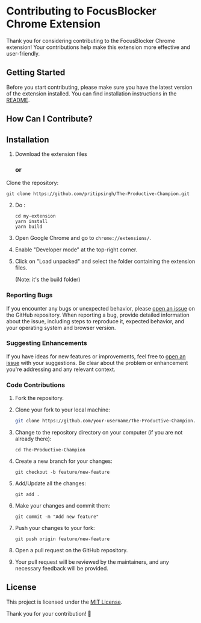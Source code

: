 # Contributing to FocusBlocker Chrome Extension

Thank you for considering contributing to the FocusBlocker Chrome extension! Your contributions help make this extension more effective and user-friendly.

## Getting Started

Before you start contributing, please make sure you have the latest version of the extension installed. You can find installation instructions in the [README](https://github.com/pritipsingh/The-Productive-Champion).

## How Can I Contribute?

## Installation

1. Download the extension files 
   ### or
 Clone the repository:

```git clone https://github.com/pritipsingh/The-Productive-Champion.git```

2. Do :
   ```
   cd my-extension
   yarn install
   yarn build
4. Open Google Chrome and go to `chrome://extensions/`.

5. Enable "Developer mode" at the top-right corner.

6. Click on "Load unpacked" and select the folder containing the extension files.

   (Note: it's the build folder)

### Reporting Bugs

If you encounter any bugs or unexpected behavior, please [open an issue](../../issues) on the GitHub repository. When reporting a bug, provide detailed information about the issue, including steps to reproduce it, expected behavior, and your operating system and browser version.

### Suggesting Enhancements

If you have ideas for new features or improvements, feel free to [open an issue](../../issues) with your suggestions. Be clear about the problem or enhancement you're addressing and any relevant context.


### Code Contributions

1. Fork the repository.

2. Clone your fork to your local machine:

   ```bash
   git clone https://github.com/your-username/The-Productive-Champion.git

3. Change to the repository directory on your computer (if you are not already there):

   ```
   cd The-Productive-Champion

4. Create a new branch for your changes:

   ```
   git checkout -b feature/new-feature

5. Add/Update all the changes:

   ```
   git add .

6. Make your changes and commit them:

   ```
   git commit -m "Add new feature"

7. Push your changes to your fork:

    ```
    git push origin feature/new-feature

8. Open a pull request on the GitHub repository.

9. Your pull request will be reviewed by the maintainers, and any necessary feedback will be provided.

## License

This project is licensed under the [MIT License](LICENSE).

Thank you for your contribution! 🚀
